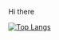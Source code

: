 Hi there

[![Top Langs](https://github-readme-stats.vercel.app/api/top-langs/?username=rjames187&layout=donut)](https://github.com/anuraghazra/github-readme-stats)


